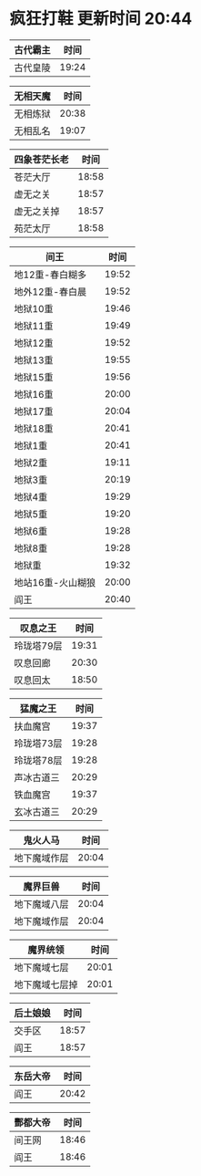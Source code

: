 # 疯狂打鞋 更新时间 20:44

| 古代霸主   | 时间    |
|--------|-------|
| 古代皇陵 | 19:24 |

| 无相天魔   | 时间    |
|--------|-------|
| 无相炼狱 | 20:38 |
| 无相乱名 | 19:07 |

| 四象苍茫长老   | 时间    |
|--------|-------|
| 苍茫大厅 | 18:58 |
| 虚无之关 | 18:57 |
| 虚无之关掉 | 18:57 |
| 苑茫太厅 | 18:58 |

| 间王   | 时间    |
|--------|-------|
| 地12重-春白糊多 | 19:52 |
| 地外12重-春白晨 | 19:52 |
| 地狱10重 | 19:46 |
| 地狱11重 | 19:49 |
| 地狱12重 | 19:52 |
| 地狱13重 | 19:55 |
| 地狱15重 | 19:56 |
| 地狱16重 | 20:00 |
| 地狱17重 | 20:04 |
| 地狱18重 | 20:41 |
| 地狱1重 | 20:41 |
| 地狱2重 | 19:11 |
| 地狱3重 | 20:19 |
| 地狱4重 | 19:29 |
| 地狱5重 | 19:20 |
| 地狱6重 | 19:28 |
| 地狱8重 | 19:28 |
| 地狱重 | 19:32 |
| 地站16重-火山糊狼 | 20:00 |
| 阎王 | 20:40 |

| 叹息之王   | 时间    |
|--------|-------|
| 玲珑塔79层 | 19:31 |
| 叹息回廊 | 20:30 |
| 叹息回太 | 18:50 |

| 猛魔之王   | 时间    |
|--------|-------|
| 扶血魔宫 | 19:37 |
| 玲珑塔73层 | 19:28 |
| 玲珑塔78层 | 19:28 |
| 声冰古道三 | 20:29 |
| 铁血魔宫 | 19:37 |
| 玄冰古道三 | 20:29 |

| 鬼火人马   | 时间    |
|--------|-------|
| 地下魔域作层 | 20:04 |

| 魔界巨兽   | 时间    |
|--------|-------|
| 地下魔域八层 | 20:04 |
| 地下魔域作层 | 20:04 |

| 魔界统领   | 时间    |
|--------|-------|
| 地下魔域七层 | 20:01 |
| 地下魔域七层掉 | 20:01 |

| 后土娘娘   | 时间    |
|--------|-------|
| 交手区 | 18:57 |
| 阎王 | 18:57 |

| 东岳大帝   | 时间    |
|--------|-------|
| 阎王 | 20:42 |

| 酆都大帝   | 时间    |
|--------|-------|
| 间王网 | 18:46 |
| 阎王 | 18:46 |